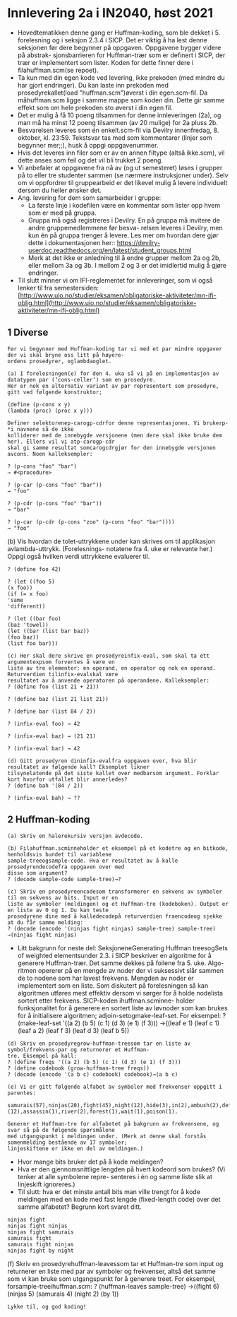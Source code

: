 # Innlevering 2a i IN2040, høst 2021

- Hovedtematikken denne gang er Huffman-koding, som ble dekket i 5. forelesning og i seksjon 2.3.4 i SICP.
    Det er viktig å ha lest denne seksjonen før dere begynner på oppgaven. Oppgavene bygger videre på abstrak-
    sjonsbarrieren for Huffman-trær som er definert i SICP, der trær er implementert som lister. Koden for dette
    finner dere i filahuffman.scm(se repoet).
- Ta kun med din egen kode ved levering, ikke prekoden (med mindre du har gjort endringer). Du kan laste inn
    prekoden med prosedyrekallet(load "huffman.scm")øverst i din egen.scm-fil. Da måhuffman.scm
    ligge i samme mappe som koden din. Dette gir samme effekt som om hele prekoden sto øverst i din egen fil.
- Det er mulig å få 10 poeng tilsammen for denne innleveringen (2a), og man må ha minst 12 poeng tilsammen
    (av 20 mulige) for 2a pluss 2b.
- Besvarelsen leveres som én enkelt.scm-fil via Devilry innenfredag, 8. oktober, kl. 23:59. Tekstsvar tas med
    som kommentarer (linjer som begynner mer;;), husk å oppgi oppgavenummer.
- Hvis det leveres inn filer som er av en annen filtype (altså ikke.scm), vil dette anses som feil og det vil bli
    trukket 2 poeng.
- Vi anbefaler at oppgavene fra nå av (og ut semesteret) løses i grupper på to eller tre studenter sammen (se
    nærmere instruksjoner under). Selv om vi oppfordrer til gruppearbeid er det likevel mulig å levere individuelt
    dersom du heller ønsker det.
- Ang. levering for dem som samarbeider i gruppe:
    - La første linje i kodefilen være en kommentar som lister opp hvem som er med på gruppa.
    - Gruppa må også registreres i Devilry. En på gruppa må invitere de andre gruppemedlemmene før besva-
       relsen leveres i Devilry, men kun én på gruppa trenger å levere. Les mer om hvordan dere gjør dette i
       dokumentasjonen her::
       https://devilry-userdoc.readthedocs.org/en/latest/student_groups.html
    - Merk at det ikke er anledning til å endre grupper mellom 2a og 2b, eller mellom 3a og 3b. I mellom 2
       og 3 er det imidlertid mulig å gjøre endringer.
- Til slutt minner vi om IFI-reglementet for innleveringer, som vi også lenker til fra semestersiden:
    [http://www.uio.no/studier/eksamen/obligatoriske-aktiviteter/mn-ifi-oblig.html](http://www.uio.no/studier/eksamen/obligatoriske-aktiviteter/mn-ifi-oblig.html)

## 1 Diverse

```
Før vi begynner med Huffman-koding tar vi med et par mindre oppgaver der vi skal bryne oss litt på høyere-
ordens prosedyrer, oglambdaoglet.
```
```
(a) I forelesningen(e) for den 4. uka så vi på en implementasjon av datatypen par (‘cons-celler’) som en prosedyre.
Her er nok en alternativ variant av par representert som prosedyre, gitt ved følgende konstruktor;
```

```
(define (p-cons x y)
(lambda (proc) (proc x y)))
```
```
Definer selektorenep-carogp-cdrfor denne representasjonen. Vi brukerp-*i navnene så de ikke
kolliderer med de innebygde versjonene (men dere skal ikke bruke dem her). Ellers vil vi atp-carogp-cdr
skal gi samme resultat somcarogcdrgjør for den innebygde versjonen avcons. Noen kalleksempler:
```
```
? (p-cons "foo" "bar")
→ #<procedure>
```
```
? (p-car (p-cons "foo" "bar"))
→ "foo"
```
```
? (p-cdr (p-cons "foo" "bar"))
→ "bar"
```
```
? (p-car (p-cdr (p-cons "zoo" (p-cons "foo" "bar"))))
→ "foo"
```
(b) Vis hvordan de tolet-uttrykkene under kan skrives om til applikasjon avlambda-uttrykk. (Forelesnings-
notatene fra 4. uke er relevante her.) Oppgi også hvilken verdi uttrykkene evaluerer til.

```
? (define foo 42)
```
```
? (let ((foo 5)
(x foo))
(if (= x foo)
'same
'different))
```
```
? (let ((bar foo)
(baz 'towel))
(let ((bar (list bar baz))
(foo baz))
(list foo bar)))
```
```
(c) Her skal dere skrive en prosedyreinfix-eval, som skal ta ett argumentexpsom forventes å være en
liste av tre elementer: en operand, en operator og nok en operand. Returverdien tilinfix-evalskal være
resultatet av å anvende operatoren på operandene. Kalleksempler:
? (define foo (list 21 + 21))
```
```
? (define baz (list 21 list 21))
```
```
? (define bar (list 84 / 2))
```
```
? (infix-eval foo) → 42
```
```
? (infix-eval baz) → (21 21)
```

```
? (infix-eval bar) → 42
```
```
(d) Gitt prosedyren dininfix-evalfra oppgaven over, hva blir resultatet av følgende kall? Eksemplet likner
tilsynelatende på det siste kallet over medbarsom argument. Forklar kort hvorfor utfallet blir annerledes?
? (define bah '(84 / 2))
```
```
? (infix-eval bah) → ??
```
## 2 Huffman-koding

```
(a) Skriv en halerekursiv versjon avdecode.
```
```
(b) Filahuffman.scminneholder et eksempel på et kodetre og en bitkode, henholdsvis bundet til variablene
sample-treeogsample-code. Hva er resultatet av å kalle prosedyrendecodefra oppgaven over med
disse som argument?
? (decode sample-code sample-tree)→?
```
```
(c) Skriv en prosedyreencodesom transformerer en sekvens av symboler til en sekvens av bits. Input er en
liste av symboler (meldingen) og et Huffman-tre (kodeboken). Output er en liste av 0 og 1. Du kan teste
prosedyrene dine med å kalledecodepå returverdien fraencodeog sjekke at du får samme melding:
? (decode (encode '(ninjas fight ninjas) sample-tree) sample-tree)
→(ninjas fight ninjas)
```
- Litt bakgrunn for neste del: SeksjoneneGenerating Huffman treesogSets of weighted elementsunder 2.3.
    i SICP beskriver en algoritme for å generere Huffman-trær. Det samme dekkes på foilene fra 5. uke. Algo-
    ritmen opererer på en mengde av noder der vi suksessivt slår sammen de to nodene som har lavest frekvens.
    Mengden av noder er implementert som en liste. Som diskutert på forelesningen så kan algoritmen utføres
    mest effektiv dersom vi sørger for å holde nodelista sortert etter frekvens. SICP-koden ihuffman.scminne-
    holder funksjonalitet for å generere en sortert liste av løvnoder som kan brukes for å initialisere algoritmen;
    adjoin-setogmake-leaf-set. For eksempel:
   ? (make-leaf-set '((a 2) (b 5) (c 1) (d 3) (e 1) (f 3)))
    →((leaf e 1) (leaf c 1) (leaf a 2) (leaf f 3) (leaf d 3) (leaf b 5))

```
(d) Skriv en prosedyregrow-huffman-treesom tar en liste av symbol/frekvens-par og returnerer et Huffman-
tre. Eksempel på kall:
? (define freqs '((a 2) (b 5) (c 1) (d 3) (e 1) (f 3)))
? (define codebook (grow-huffman-tree freqs))
? (decode (encode '(a b c) codebook) codebook)→(a b c)
```
```
(e) Vi er gitt følgende alfabet av symboler med frekvenser oppgitt i parentes:
```

```
samurais(57),ninjas(20),fight(45),night(12),hide(3),in(2),ambush(2),defeat(1),the(5),sword(4),by
(12),assassin(1),river(2),forest(1),wait(1),poison(1).
```
```
Generer et Huffman-tre for alfabetet på bakgrunn av frekvensene, og svar så på de følgende spørsmålene
med utgangspunkt i meldingen under. (Merk at denne skal forstås somenmelding bestående av 17 symboler;
linjeskiftene er ikke en del av meldingen.)
```
- Hvor mange bits bruker det på å kode meldingen?
- Hva er den gjennomsnittlige lengden på hvert kodeord som brukes? (Vi tenker at alle symbolene repre-
    senteres i én og samme liste slik at linjeskift ignoreres.)
- Til slutt: hva er det minste antall bits man ville trengt for å kode meldingen med en kode med fast lengde
    (fixed-length code) over det samme alfabetet? Begrunn kort svaret ditt.

```
ninjas fight
ninjas fight ninjas
ninjas fight samurais
samurais fight
samurais fight ninjas
ninjas fight by night
```
(f) Skriv en prosedyrehuffman-leavessom tar et Huffman-tre som input og returnerer en liste med par
av symboler og frekvenser, altså det samme som vi kan bruke som utgangspunkt for å generere treet. For
eksempel, forsample-treeihuffman.scm:
? (huffman-leaves sample-tree)
→((fight 6) (ninjas 5) (samurais 4) (night 2) (by 1))

```
Lykke til, og god koding!
```

